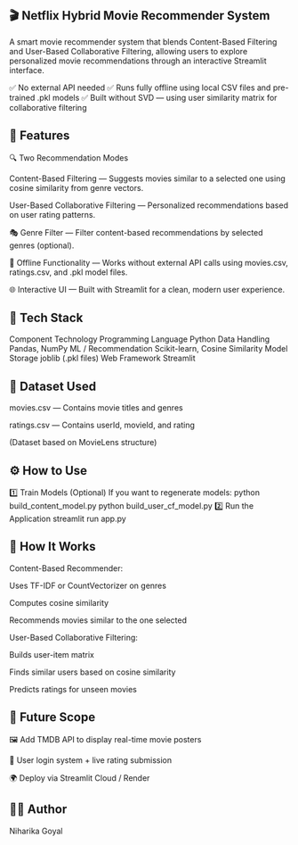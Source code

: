 ## 🎬 Netflix Hybrid Movie Recommender System
A smart movie recommender system that blends Content-Based Filtering and User-Based Collaborative Filtering, allowing users to explore personalized movie recommendations through an interactive Streamlit interface.

✅ No external API needed
✅ Runs fully offline using local CSV files and pre-trained .pkl models
✅ Built without SVD — using user similarity matrix for collaborative filtering

## 🚀 Features
🔍 Two Recommendation Modes

Content-Based Filtering — Suggests movies similar to a selected one using cosine similarity from genre vectors.

User-Based Collaborative Filtering — Personalized recommendations based on user rating patterns.

🎭 Genre Filter — Filter content-based recommendations by selected genres (optional).

💾 Offline Functionality — Works without external API calls using movies.csv, ratings.csv, and .pkl model files.

🌐 Interactive UI — Built with Streamlit for a clean, modern user experience.

## 🧠 Tech Stack
Component	Technology
Programming Language	Python
Data Handling	Pandas, NumPy
ML / Recommendation	Scikit-learn, Cosine Similarity
Model Storage	joblib (.pkl files)
Web Framework	Streamlit

## 📂 Dataset Used
movies.csv — Contains movie titles and genres

ratings.csv — Contains userId, movieId, and rating

(Dataset based on MovieLens structure)

## ⚙️ How to Use
1️⃣ Train Models (Optional)
If you want to regenerate models:
python build_content_model.py
python build_user_cf_model.py
2️⃣ Run the Application
streamlit run app.py

## 🧪 How It Works
Content-Based Recommender:

Uses TF-IDF or CountVectorizer on genres

Computes cosine similarity

Recommends movies similar to the one selected

User-Based Collaborative Filtering:

Builds user-item matrix

Finds similar users based on cosine similarity

Predicts ratings for unseen movies

## 🌱 Future Scope
🖼️ Add TMDB API to display real-time movie posters

🔐 User login system + live rating submission

🌍 Deploy via Streamlit Cloud / Render

## 👩‍💻 Author
Niharika Goyal
